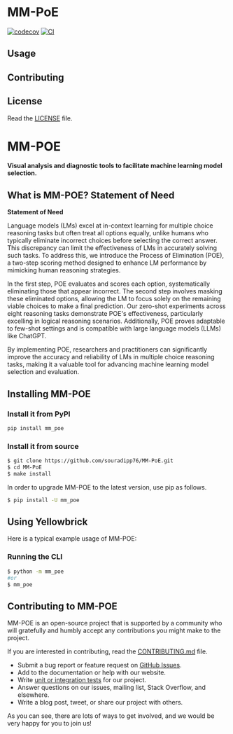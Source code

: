 # MM-PoE

[![codecov](https://codecov.io/gh/souradipp76/MM-PoE/branch/main/graph/badge.svg?token=MM-PoE_token_here)](https://codecov.io/gh/souradipp76/MM-PoE)
[![CI](https://github.com/souradipp76/MM-PoE/actions/workflows/main.yml/badge.svg)](https://github.com/souradipp76/MM-PoE/actions/workflows/main.yml)





## Usage


## Contributing



## License

Read the [LICENSE](LICENSE) file.




# MM-POE

**Visual analysis and diagnostic tools to facilitate machine learning model selection.**


## What is MM-POE? Statement of Need

**Statement of Need**

Language models (LMs) excel at in-context learning for multiple choice reasoning tasks but often treat all options equally, unlike humans who typically eliminate incorrect choices before selecting the correct answer. This discrepancy can limit the effectiveness of LMs in accurately solving such tasks. To address this, we introduce the Process of Elimination (POE), a two-step scoring method designed to enhance LM performance by mimicking human reasoning strategies. 

In the first step, POE evaluates and scores each option, systematically eliminating those that appear incorrect. The second step involves masking these eliminated options, allowing the LM to focus solely on the remaining viable choices to make a final prediction. Our zero-shot experiments across eight reasoning tasks demonstrate POE's effectiveness, particularly excelling in logical reasoning scenarios. Additionally, POE proves adaptable to few-shot settings and is compatible with large language models (LLMs) like ChatGPT.

By implementing POE, researchers and practitioners can significantly improve the accuracy and reliability of LMs in multiple choice reasoning tasks, making it a valuable tool for advancing machine learning model selection and evaluation.

## Installing MM-POE

### Install it from PyPI

```bash
pip install mm_poe
```
### Install it from source

```bash
$ git clone https://github.com/souradipp76/MM-PoE.git
$ cd MM-PoE
$ make install
```

In order to upgrade MM-POE to the latest version, use pip as follows.

```bash
$ pip install -U mm_poe
```

## Using Yellowbrick

Here is a typical example usage of MM-POE:

### Running the CLI

```bash
$ python -m mm_poe
#or
$ mm_poe
```

## Contributing to MM-POE

MM-POE is an open-source project that is supported by a community who will gratefully and humbly accept any contributions you might make to the project.

If you are interested in contributing, read the [CONTRIBUTING.md](CONTRIBUTING.md) file.

- Submit a bug report or feature request on [GitHub Issues](https://github.com/souradipp76/MM-PoE/issues).
- Add to the documentation or help with our website.
- Write [unit or integration tests]() for our project.
- Answer questions on our issues, mailing list, Stack Overflow, and elsewhere.
- Write a blog post, tweet, or share our project with others.

As you can see, there are lots of ways to get involved, and we would be very happy for you to join us!
